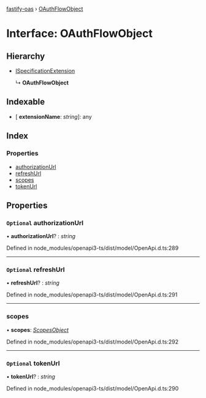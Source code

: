 [fastify-oas](../README.md) › [OAuthFlowObject](oauthflowobject.md)

# Interface: OAuthFlowObject

## Hierarchy

* [ISpecificationExtension](ispecificationextension.md)

  ↳ **OAuthFlowObject**

## Indexable

* \[ **extensionName**: *string*\]: any

## Index

### Properties

* [authorizationUrl](oauthflowobject.md#optional-authorizationurl)
* [refreshUrl](oauthflowobject.md#optional-refreshurl)
* [scopes](oauthflowobject.md#scopes)
* [tokenUrl](oauthflowobject.md#optional-tokenurl)

## Properties

### `Optional` authorizationUrl

• **authorizationUrl**? : *string*

Defined in node_modules/openapi3-ts/dist/model/OpenApi.d.ts:289

___

### `Optional` refreshUrl

• **refreshUrl**? : *string*

Defined in node_modules/openapi3-ts/dist/model/OpenApi.d.ts:291

___

###  scopes

• **scopes**: *[ScopesObject](scopesobject.md)*

Defined in node_modules/openapi3-ts/dist/model/OpenApi.d.ts:292

___

### `Optional` tokenUrl

• **tokenUrl**? : *string*

Defined in node_modules/openapi3-ts/dist/model/OpenApi.d.ts:290
